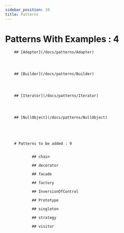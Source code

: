 ```yaml
---
sidebar_position: 10
title: Patterns
---
```


# Patterns With Examples :  4


        ## [Adapter](/docs/patterns/Adapter)



    
        ## [Builder](/docs/patterns/Builder)



    
        ## [Iterator](/docs/patterns/Iterator)



    
        ## [NullObject](/docs/patterns/NullObject)



    

        # Patterns to be added : 9


                ## chain
            
                ## decorator
            
                ## facade
            
                ## factory
            
                ## InversionOfControl
            
                ## Prototype
            
                ## singleton
            
                ## strategy
            
                ## visitor
                